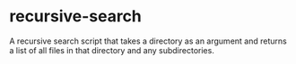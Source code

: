 # recursive-search
A recursive search script that takes a directory as an argument and returns a list of all files in that directory and any subdirectories. 
